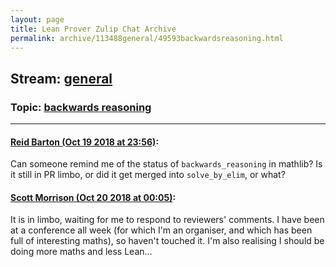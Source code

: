 ```yaml
---
layout: page
title: Lean Prover Zulip Chat Archive 
permalink: archive/113488general/49593backwardsreasoning.html
---
```


## Stream: [general](index.html)
### Topic: [backwards reasoning](49593backwardsreasoning.html)

---

#### [Reid Barton (Oct 19 2018 at 23:56)](https://leanprover.zulipchat.com/#narrow/stream/113488-general/topic/backwards%20reasoning/near/136141676):
Can someone remind me of the status of `backwards_reasoning` in mathlib? Is it still in PR limbo, or did it get merged into `solve_by_elim`, or what?

#### [Scott Morrison (Oct 20 2018 at 00:05)](https://leanprover.zulipchat.com/#narrow/stream/113488-general/topic/backwards%20reasoning/near/136142118):
It is in limbo, waiting for me to respond to reviewers' comments. I have been at a conference all week (for which I'm an organiser, and which has been full of interesting maths), so haven't touched it. I'm also realising I should be doing more maths and less Lean...

